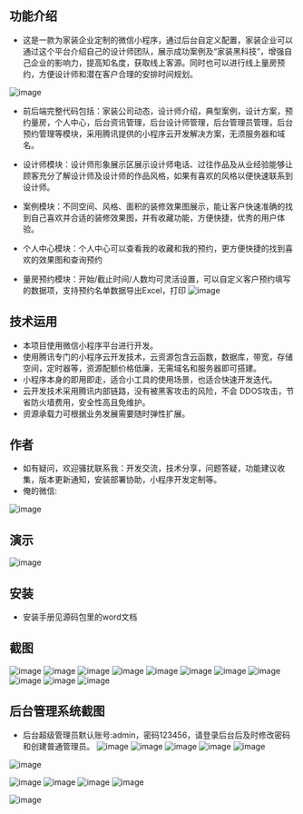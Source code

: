 ## 功能介绍 
- 这是一款为家装企业定制的微信小程序，通过后台自定义配置，家装企业可以通过这个平台介绍自己的设计师团队，展示成功案例及“家装黑科技”，增强自己企业的影响力，提高知名度，获取线上客源。同时也可以进行线上量房预约，方便设计师和潜在客户合理的安排时间规划。

![image](https://user-images.githubusercontent.com/88120656/220247114-df6d46e6-43b0-4580-97f0-1870c4a78342.png)
- 前后端完整代码包括：家装公司动态，设计师介绍，典型案例，设计方案，预约量房，个人中心，后台资讯管理，后台设计师管理，后台管理员管理，后台预约管理等模块，采用腾讯提供的小程序云开发解决方案，无须服务器和域名。

- 设计师模块：设计师形象展示区展示设计师电话、过往作品及从业经验能够让顾客充分了解设计师及设计师的作品风格，如果有喜欢的风格以便快速联系到设计师。

- 案例模块：不同空间、风格、面积的装修效果图展示，能让客户快速准确的找到自己喜欢并合适的装修效果图，并有收藏功能，方便快捷，优秀的用户体验。

- 个人中心模块：个人中心可以查看我的收藏和我的预约，更方便快捷的找到喜欢的效果图和查询预约

- 量房预约模块：开始/截止时间/人数均可灵活设置，可以自定义客户预约填写的数据项，支持预约名单数据导出Excel，打印
![image](https://user-images.githubusercontent.com/88120656/220247175-213c589e-c2a0-4c5b-8d67-d73f1e30fd4c.png)


## 技术运用
- 本项目使用微信小程序平台进行开发。
- 使用腾讯专门的小程序云开发技术，云资源包含云函数，数据库，带宽，存储空间，定时器等，资源配额价格低廉，无需域名和服务器即可搭建。
- 小程序本身的即用即走，适合小工具的使用场景，也适合快速开发迭代。
- 云开发技术采用腾讯内部链路，没有被黑客攻击的风险，不会 DDOS攻击，节省防火墙费用，安全性高且免维护。
- 资源承载力可根据业务发展需要随时弹性扩展。  



## 作者
- 如有疑问，欢迎骚扰联系我：开发交流，技术分享，问题答疑，功能建议收集，版本更新通知，安装部署协助，小程序开发定制等。
- 俺的微信: 
 
![image](https://user-images.githubusercontent.com/88120656/220247183-122b529c-0da6-4e62-a557-08f191093ae5.png)



## 演示 
 
![image](https://user-images.githubusercontent.com/88120656/220247212-0768298c-8618-440f-b46e-b55d34eea281.png)

## 安装

- 安装手册见源码包里的word文档




## 截图
 ![image](https://user-images.githubusercontent.com/88120656/220247309-d7119db0-8d40-4bb1-ace6-e04b6f914266.png)
![image](https://user-images.githubusercontent.com/88120656/220247320-1353c8fe-0d99-4cb5-84cb-1027f9eb3565.png)
![image](https://user-images.githubusercontent.com/88120656/220247327-a2c625de-1ef1-4a56-90b3-54638c27a9b2.png)
![image](https://user-images.githubusercontent.com/88120656/220247331-efaf7547-06a3-4c4e-ba0d-9dc1065803f1.png)
![image](https://user-images.githubusercontent.com/88120656/220247338-f6c2a61a-00cb-46d4-aa09-780d8db95396.png)
![image](https://user-images.githubusercontent.com/88120656/220247347-893feec3-2414-47e8-9fad-31d972e93692.png)
![image](https://user-images.githubusercontent.com/88120656/220247349-998b8f12-0935-4130-badb-9dbbee2b43fb.png)
![image](https://user-images.githubusercontent.com/88120656/220247356-a4f8806e-1f4c-4827-a5a3-2ca4df53923f.png)
![image](https://user-images.githubusercontent.com/88120656/220247359-824ba0ef-4aa1-46b7-a2d8-c4160edabf3c.png)
![image](https://user-images.githubusercontent.com/88120656/220247370-8bfdca42-8e9a-4fd7-a80c-e77d43361651.png)
![image](https://user-images.githubusercontent.com/88120656/220247375-6c41a0f6-875a-498f-9dab-f93cfe74d56b.png)


## 后台管理系统截图 
- 后台超级管理员默认账号:admin，密码123456，请登录后台后及时修改密码和创建普通管理员。
![image](https://user-images.githubusercontent.com/88120656/220247391-e47743bd-163e-4abd-a40c-a80cfab57f08.png)
![image](https://user-images.githubusercontent.com/88120656/220247400-ca5238be-0e63-4015-a902-8259c4417d15.png)
![image](https://user-images.githubusercontent.com/88120656/220247406-6a21da89-0aba-4fe4-b3cf-0f0a3a1ef6ba.png)
![image](https://user-images.githubusercontent.com/88120656/220247411-dd36e5dd-989e-41c1-89f6-1cd85a54f80c.png)
![image](https://user-images.githubusercontent.com/88120656/220247419-5672e2fa-0b05-481b-a5f9-2328184cc993.png)

![image](https://user-images.githubusercontent.com/88120656/220247421-f54cc79c-ac3b-4165-98f1-a014a40976bc.png)

![image](https://user-images.githubusercontent.com/88120656/220247430-0cf5e2df-0ad4-421c-a97d-539952e5826a.png)
![image](https://user-images.githubusercontent.com/88120656/220247434-33c79d12-cf2e-4380-9908-4d8bb4733568.png)
![image](https://user-images.githubusercontent.com/88120656/220247437-3cd16bb8-a96a-4abf-ac39-148fbe2d6b27.png)
![image](https://user-images.githubusercontent.com/88120656/220247442-c71273e0-2fac-4314-85c1-8c8bef3f5eff.png)

![image](https://user-images.githubusercontent.com/88120656/220247446-ea4916da-25dd-412d-b5aa-b4b9ffca635a.png)



